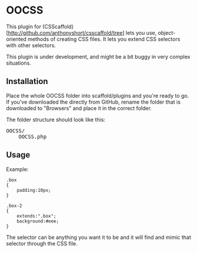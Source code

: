 # OOCSS

This plugin for (CSScaffold)[http://github.com/anthonyshort/csscaffold/tree] lets you use, object-oriented methods of creating CSS files. It lets you extend CSS selectors with other selectors. 

This plugin is under development, and might be a bit buggy in very complex situations. 

## Installation

Place the whole OOCSS folder into scaffold/plugins and you're ready to go. If you've downloaded the directly from GitHub, rename the folder that is downloaded to "Browsers" and place it in the correct folder.

The folder structure should look like this:

<pre>
OOCSS/
	OOCSS.php
</pre>

## Usage

Example:

<pre><code>.box
{
	padding:10px;
}

.box-2
{
	extends:".box";
	background:#eee;
}
</code></pre>

The selector can be anything you want it to be and it will find and mimic that selector through the CSS file.
